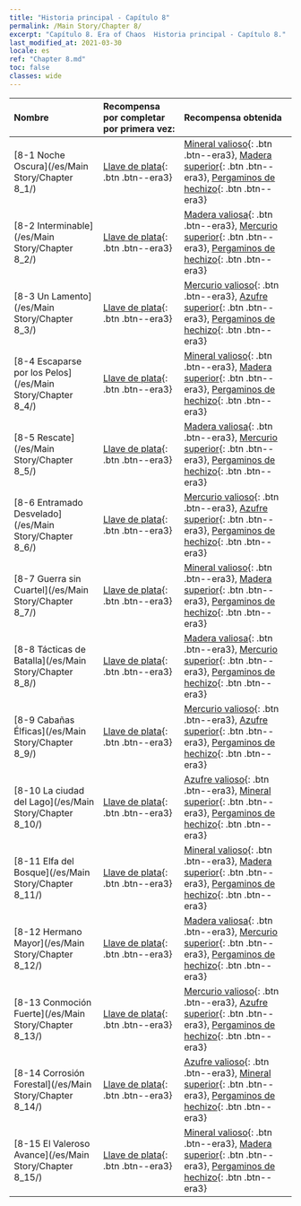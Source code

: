 ```yaml
---
title: "Historia principal - Capítulo 8"
permalink: /Main Story/Chapter 8/
excerpt: "Capítulo 8. Era of Chaos  Historia principal - Capítulo 8."
last_modified_at: 2021-03-30
locale: es
ref: "Chapter 8.md"
toc: false
classes: wide
---
```


  | Nombre |  Recompensa por completar por primera vez: | Recompensa obtenida |
  |:------------|:------------|:------------| 
  | [8-1 Noche Oscura](/es/Main Story/Chapter 8_1/) | [Llave de plata](/es/Items/con_693/){: .btn .btn--era3} | [Mineral valioso](/es/Items/mat_26/){: .btn .btn--era3}, [Madera superior](/es/Items/mat_20/){: .btn .btn--era3}, [Pergaminos de hechizo](/es/Items/con_694/){: .btn .btn--era3} |
  | [8-2 Interminable](/es/Main Story/Chapter 8_2/) | [Llave de plata](/es/Items/con_693/){: .btn .btn--era3} | [Madera valiosa](/es/Items/mat_27/){: .btn .btn--era3}, [Mercurio superior](/es/Items/mat_21/){: .btn .btn--era3}, [Pergaminos de hechizo](/es/Items/con_694/){: .btn .btn--era3} |
  | [8-3 Un Lamento](/es/Main Story/Chapter 8_3/) | [Llave de plata](/es/Items/con_693/){: .btn .btn--era3} | [Mercurio valioso](/es/Items/mat_28/){: .btn .btn--era3}, [Azufre superior](/es/Items/mat_22/){: .btn .btn--era3}, [Pergaminos de hechizo](/es/Items/con_694/){: .btn .btn--era3} |
  | [8-4 Escaparse por los Pelos](/es/Main Story/Chapter 8_4/) | [Llave de plata](/es/Items/con_693/){: .btn .btn--era3} | [Mineral valioso](/es/Items/mat_26/){: .btn .btn--era3}, [Madera superior](/es/Items/mat_20/){: .btn .btn--era3}, [Pergaminos de hechizo](/es/Items/con_694/){: .btn .btn--era3} |
  | [8-5 Rescate](/es/Main Story/Chapter 8_5/) | [Llave de plata](/es/Items/con_693/){: .btn .btn--era3} | [Madera valiosa](/es/Items/mat_27/){: .btn .btn--era3}, [Mercurio superior](/es/Items/mat_21/){: .btn .btn--era3}, [Pergaminos de hechizo](/es/Items/con_694/){: .btn .btn--era3} |
  | [8-6 Entramado Desvelado](/es/Main Story/Chapter 8_6/) | [Llave de plata](/es/Items/con_693/){: .btn .btn--era3} | [Mercurio valioso](/es/Items/mat_28/){: .btn .btn--era3}, [Azufre superior](/es/Items/mat_22/){: .btn .btn--era3}, [Pergaminos de hechizo](/es/Items/con_694/){: .btn .btn--era3} |
  | [8-7 Guerra sin Cuartel](/es/Main Story/Chapter 8_7/) | [Llave de plata](/es/Items/con_693/){: .btn .btn--era3} | [Mineral valioso](/es/Items/mat_26/){: .btn .btn--era3}, [Madera superior](/es/Items/mat_20/){: .btn .btn--era3}, [Pergaminos de hechizo](/es/Items/con_694/){: .btn .btn--era3} |
  | [8-8 Tácticas de Batalla](/es/Main Story/Chapter 8_8/) | [Llave de plata](/es/Items/con_693/){: .btn .btn--era3} | [Madera valiosa](/es/Items/mat_27/){: .btn .btn--era3}, [Mercurio superior](/es/Items/mat_21/){: .btn .btn--era3}, [Pergaminos de hechizo](/es/Items/con_694/){: .btn .btn--era3} |
  | [8-9 Cabañas Élficas](/es/Main Story/Chapter 8_9/) | [Llave de plata](/es/Items/con_693/){: .btn .btn--era3} | [Mercurio valioso](/es/Items/mat_28/){: .btn .btn--era3}, [Azufre superior](/es/Items/mat_22/){: .btn .btn--era3}, [Pergaminos de hechizo](/es/Items/con_694/){: .btn .btn--era3} |
  | [8-10 La ciudad del Lago](/es/Main Story/Chapter 8_10/) | [Llave de plata](/es/Items/con_693/){: .btn .btn--era3} | [Azufre valioso](/es/Items/mat_29/){: .btn .btn--era3}, [Mineral superior](/es/Items/mat_19/){: .btn .btn--era3}, [Pergaminos de hechizo](/es/Items/con_694/){: .btn .btn--era3} |
  | [8-11 Elfa del Bosque](/es/Main Story/Chapter 8_11/) | [Llave de plata](/es/Items/con_693/){: .btn .btn--era3} | [Mineral valioso](/es/Items/mat_26/){: .btn .btn--era3}, [Madera superior](/es/Items/mat_20/){: .btn .btn--era3}, [Pergaminos de hechizo](/es/Items/con_694/){: .btn .btn--era3} |
  | [8-12 Hermano Mayor](/es/Main Story/Chapter 8_12/) | [Llave de plata](/es/Items/con_693/){: .btn .btn--era3} | [Madera valiosa](/es/Items/mat_27/){: .btn .btn--era3}, [Mercurio superior](/es/Items/mat_21/){: .btn .btn--era3}, [Pergaminos de hechizo](/es/Items/con_694/){: .btn .btn--era3} |
  | [8-13 Conmoción Fuerte](/es/Main Story/Chapter 8_13/) | [Llave de plata](/es/Items/con_693/){: .btn .btn--era3} | [Mercurio valioso](/es/Items/mat_28/){: .btn .btn--era3}, [Azufre superior](/es/Items/mat_22/){: .btn .btn--era3}, [Pergaminos de hechizo](/es/Items/con_694/){: .btn .btn--era3} |
  | [8-14 Corrosión Forestal](/es/Main Story/Chapter 8_14/) | [Llave de plata](/es/Items/con_693/){: .btn .btn--era3} | [Azufre valioso](/es/Items/mat_29/){: .btn .btn--era3}, [Mineral superior](/es/Items/mat_19/){: .btn .btn--era3}, [Pergaminos de hechizo](/es/Items/con_694/){: .btn .btn--era3} |
  | [8-15 El Valeroso Avance](/es/Main Story/Chapter 8_15/) | [Llave de plata](/es/Items/con_693/){: .btn .btn--era3} | [Mineral valioso](/es/Items/mat_26/){: .btn .btn--era3}, [Madera superior](/es/Items/mat_20/){: .btn .btn--era3}, [Pergaminos de hechizo](/es/Items/con_694/){: .btn .btn--era3} |
